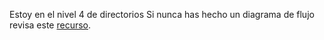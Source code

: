 Estoy en el  nivel 4 de directorios
Si nunca has hecho un diagrama de flujo revisa este [recurso](https://www.youtube.com/watch?v=Lub5qOmY4JQ).